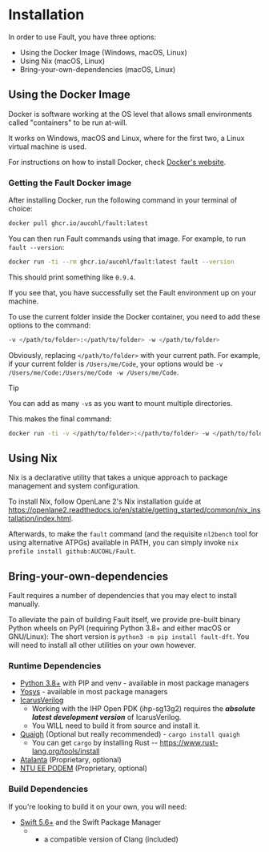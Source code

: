 # Installation

In order to use Fault, you have three options:

- Using the Docker Image (Windows, macOS, Linux)
- Using Nix (macOS, Linux)
- Bring-your-own-dependencies (macOS, Linux)

## Using the Docker Image

Docker is software working at the OS level that allows small environments called
"containers" to be run at-will.

It works on Windows, macOS and Linux, where for the first two, a Linux virtual
machine is used.

For instructions on how to install Docker, check
[Docker's website](https://docs.docker.com/install/).

### Getting the Fault Docker image

After installing Docker, run the following command in your terminal of choice:

```sh
docker pull ghcr.io/aucohl/fault:latest
```

You can then run Fault commands using that image. For example, to run
`fault --version`:

```sh
docker run -ti --rm ghcr.io/aucohl/fault:latest fault --version
```

This should print something like `0.9.4`.

If you see that, you have successfully set the Fault environment up on your
machine.

To use the current folder inside the Docker container, you need to add these
options to the command:

```sh
-v </path/to/folder>:</path/to/folder> -w </path/to/folder>
```

Obviously, replacing `</path/to/folder>` with your current path. For example, if
your current folder is `/Users/me/Code`, your options would be
`-v /Users/me/Code:/Users/me/Code -w /Users/me/Code`.

> [!TIP]
> You can add as many `-v`s as you want to mount multiple directories.

This makes the final command:

```sh
docker run -ti -v </path/to/folder>:</path/to/folder> -w </path/to/folder> --rm ghcr.io/aucohl/fault:latest fault --version
```

## Using Nix 

Nix is a declarative utility that takes a unique approach to package management
and system configuration.

To install Nix, follow OpenLane 2's Nix installation guide at
https://openlane2.readthedocs.io/en/stable/getting_started/common/nix_installation/index.html.

Afterwards, to make the `fault` command (and the requisite `nl2bench` tool for
using alternative ATPGs) available in PATH, you can simply invoke
`nix profile install github:AUCOHL/Fault`.

## Bring-your-own-dependencies

Fault requires a number of dependencies that you may elect to install manually.

To alleviate the pain of building Fault itself, we provide pre-built
binary Python wheels on PyPI (requiring Python 3.8+ and either macOS or
GNU/Linux): The short version is `python3 -m pip install fault-dft`. You will
need to install all other utilities on your own however.

### Runtime Dependencies

- [Python 3.8+](https://www.python.org/downloads/) with PIP and venv - available in most package managers
- [Yosys](https://github.com/yosyshq/yosys) - available in most package managers
- [IcarusVerilog](https://steveicarus.github.io/iverilog/usage/installation.html)
  - Working with the IHP Open PDK (ihp-sg13g2) requires the ***absolute latest development version*** of IcarusVerilog.
  - You WILL need to build it from source and install it.
- [Quaigh](https://github.com/coloquinte/quaigh) (Optional but really recommended) - `cargo install quaigh`
  - You can get `cargo` by installing Rust -- https://www.rust-lang.org/tools/install
- [Atalanta](https://github.com/hsluoyz/atalanta) (Proprietary, optional)
- [NTU EE PODEM](https://github.com/donn/VLSI-Testing) (Proprietary, optional)

### Build Dependencies

If you're looking to build it on your own, you will need:

* [Swift 5.6+](https://swift.org) and the Swift Package Manager
  * + a compatible version of Clang (included)
